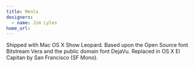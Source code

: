 ```yaml
---
title: Menlo
designers:
  - name: Jim Lyles
home_url:
---
```


Shipped with Mac OS X Show Leopard. Based upon the Open Source font Bitstream Vera and the public domain font DejaVu. Replaced in OS X El Capitan by San Francisco (SF Mono).
